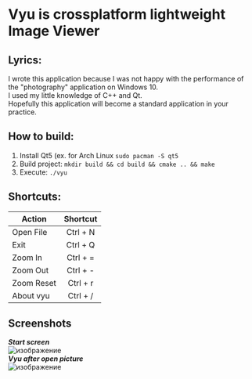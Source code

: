 # Vyu is crossplatform lightweight Image Viewer

## Lyrics:
I wrote this application because I was not happy with the performance of the "photography" application on Windows 10. <br>
I used my little knowledge of C++ and Qt. <br>
Hopefully this application will become a standard application in your practice.

## How to build:
1. Install Qt5 (ex. for Arch Linux ```sudo pacman -S qt5```
2. Build project: ```mkdir build && cd build && cmake .. && make```
3. Execute: ```./vyu```

## Shortcuts:
| Action        | Shortcut      | 
| ------------- |:-------------:| 
| Open File     | Ctrl + N      |
| Exit          | Ctrl + Q      |
| Zoom In       | Ctrl + =      |
| Zoom Out      | Ctrl + -      |
| Zoom Reset    | Ctrl + r      |
| About vyu     | Ctrl + /      |

## Screenshots
***Start screen***
<br>
![изображение](https://user-images.githubusercontent.com/35633190/124517539-e2155000-ddec-11eb-82a1-c61c693bcf4b.png)
<br>
***Vyu after open picture***
<br>
![изображение](https://user-images.githubusercontent.com/35633190/124517560-f1949900-ddec-11eb-86a9-3f9c4b6c12bc.png)
